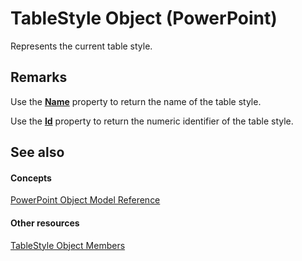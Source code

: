 
# TableStyle Object (PowerPoint)

Represents the current table style.


## Remarks

Use the  **[Name](9d8f7aa5-0ece-6274-4794-559647519131.md)** property to return the name of the table style.

Use the  **[Id](906fd824-b6f0-5b25-74a9-f8bb7b9ecff7.md)** property to return the numeric identifier of the table style.


## See also


#### Concepts


 [PowerPoint Object Model Reference](00acd64a-5896-0459-39af-98df2849849e.md)
#### Other resources


 [TableStyle Object Members](6594ee65-d46b-8184-3b89-a9203cc4166c.md)
